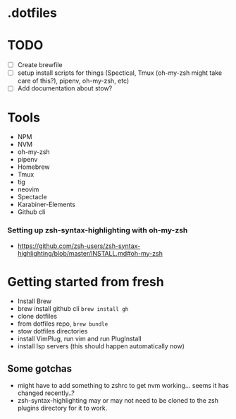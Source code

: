 # .dotfiles

# TODO
  - [ ] Create brewfile
  - [ ] setup install scripts for things (Spectical, Tmux (oh-my-zsh might take care of this?), pipenv, oh-my-zsh, etc)
  - [ ] Add documentation about stow?

# Tools

  - NPM
  - NVM
  - oh-my-zsh
  - pipenv
  - Homebrew
  - Tmux
  - tig
  - neovim
  - Spectacle
  - Karabiner-Elements
  - Github cli

### Setting up zsh-syntax-highlighting with oh-my-zsh

  - https://github.com/zsh-users/zsh-syntax-highlighting/blob/master/INSTALL.md#oh-my-zsh


# Getting started from fresh
 - Install Brew
 - brew install github cli `brew install gh`
 - clone dotfiles
 - from dotfiles repo, `brew bundle`
 - stow dotfiles directories
 - install VimPlug, run vim and run PlugInstall
 - install lsp servers (this should happen automatically now)

## Some gotchas
 - might have to add something to zshrc to get nvm working... seems it has changed recently..?
 - zsh-syntax-highlighting may or may not need to be cloned to the zsh plugins directory for it to work.
